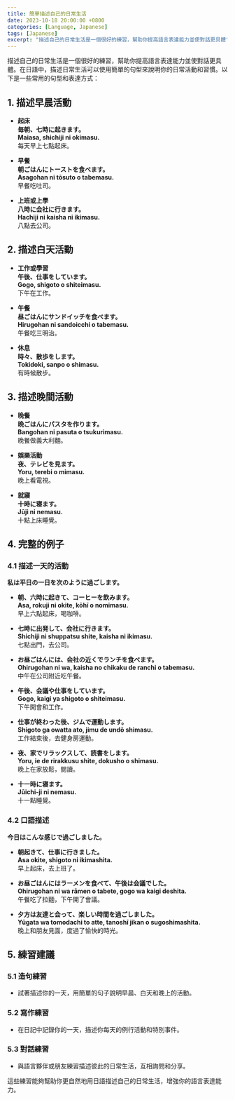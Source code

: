 ```yaml
---
title: 簡單描述自己的日常生活
date: 2023-10-18 20:00:00 +0800
categories: [Language, Japanese]
tags: [Japanese] 
excerpt: "描述自己的日常生活是一個很好的練習，幫助你提高語言表達能力並使對話更具體"
---
```


描述自己的日常生活是一個很好的練習，幫助你提高語言表達能力並使對話更具體。在日語中，描述日常生活可以使用簡單的句型來說明你的日常活動和習慣。以下是一些常用的句型和表達方式：

## **1. 描述早晨活動**

- **起床**  
  **毎朝、七時に起きます。**  
  **Maiasa, shichiji ni okimasu.**  
  每天早上七點起床。

- **早餐**  
  **朝ごはんにトーストを食べます。**  
  **Asagohan ni tōsuto o tabemasu.**  
  早餐吃吐司。

- **上班或上學**  
  **八時に会社に行きます。**  
  **Hachiji ni kaisha ni ikimasu.**  
  八點去公司。

## **2. 描述白天活動**

- **工作或學習**  
  **午後、仕事をしています。**  
  **Gogo, shigoto o shiteimasu.**  
  下午在工作。

- **午餐**  
  **昼ごはんにサンドイッチを食べます。**  
  **Hirugohan ni sandoicchi o tabemasu.**  
  午餐吃三明治。

- **休息**  
  **時々、散歩をします。**  
  **Tokidoki, sanpo o shimasu.**  
  有時候散步。

## **3. 描述晚間活動**

- **晚餐**  
  **晩ごはんにパスタを作ります。**  
  **Bangohan ni pasuta o tsukurimasu.**  
  晚餐做義大利麵。

- **娛樂活動**  
  **夜、テレビを見ます。**  
  **Yoru, terebi o mimasu.**  
  晚上看電視。

- **就寢**  
  **十時に寝ます。**  
  **Jūji ni nemasu.**  
  十點上床睡覺。

## **4. 完整的例子**

### **4.1 描述一天的活動**

**私は平日の一日を次のように過ごします。**

- **朝、六時に起きて、コーヒーを飲みます。**  
  **Asa, rokuji ni okite, kōhī o nomimasu.**  
  早上六點起床，喝咖啡。

- **七時に出発して、会社に行きます。**  
  **Shichiji ni shuppatsu shite, kaisha ni ikimasu.**  
  七點出門，去公司。

- **お昼ごはんには、会社の近くでランチを食べます。**  
  **Ohirugohan ni wa, kaisha no chikaku de ranchi o tabemasu.**  
  中午在公司附近吃午餐。

- **午後、会議や仕事をしています。**  
  **Gogo, kaigi ya shigoto o shiteimasu.**  
  下午開會和工作。

- **仕事が終わった後、ジムで運動します。**  
  **Shigoto ga owatta ato, jimu de undō shimasu.**  
  工作結束後，去健身房運動。

- **夜、家でリラックスして、読書をします。**  
  **Yoru, ie de rirakkusu shite, dokusho o shimasu.**  
  晚上在家放鬆，閱讀。

- **十一時に寝ます。**  
  **Jūichi-ji ni nemasu.**  
  十一點睡覺。

### **4.2 口語描述**

**今日はこんな感じで過ごしました。**

- **朝起きて、仕事に行きました。**  
  **Asa okite, shigoto ni ikimashita.**  
  早上起床，去上班了。

- **お昼ごはんにはラーメンを食べて、午後は会議でした。**  
  **Ohirugohan ni wa rāmen o tabete, gogo wa kaigi deshita.**  
  午餐吃了拉麵，下午開了會議。

- **夕方は友達と会って、楽しい時間を過ごしました。**  
  **Yūgata wa tomodachi to atte, tanoshī jikan o sugoshimashita.**  
  晚上和朋友見面，度過了愉快的時光。

## **5. 練習建議**

### **5.1 造句練習**
- 試著描述你的一天，用簡單的句子說明早晨、白天和晚上的活動。

### **5.2 寫作練習**
- 在日記中記錄你的一天，描述你每天的例行活動和特別事件。

### **5.3 對話練習**
- 與語言夥伴或朋友練習描述彼此的日常生活，互相詢問和分享。

這些練習能夠幫助你更自然地用日語描述自己的日常生活，增強你的語言表達能力。
